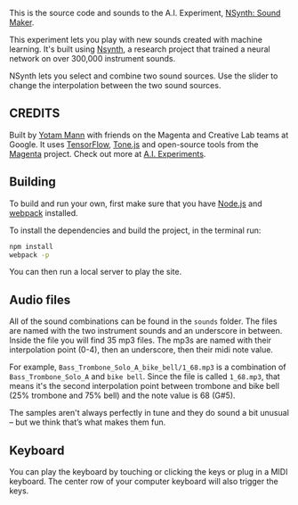 This is the source code and sounds to the A.I. Experiment, [NSynth: Sound Maker](https://aiexperiments.withgoogle.com/sound-maker).  

This experiment lets you play with new sounds created with machine learning. It's built using [Nsynth](https://magenta.tensorflow.org/nsynth), a research project that trained a neural network on over 300,000 instrument sounds. 

NSynth lets you select and combine two sound sources. Use the slider to change the interpolation between the two sound sources.


## CREDITS

Built by [Yotam Mann](https://github.com/tambien) with friends on the Magenta and Creative Lab teams at Google. It uses [TensorFlow](https://tensorflow.org), [Tone.js](https://github.com/Tonejs/Tone.js) and open-source tools from the [Magenta](https://magenta.tensorflow.org/) project. Check out more at [A.I. Experiments](https://aiexperiments.withgoogle.com).

## Building

To build and run your own, first make sure that you have [Node.js](http://nodejs.org/) and [webpack](https://webpack.github.io/) installed. 

To install the dependencies and build the project, in the terminal run:

```bash
npm install
webpack -p
```

You can then run a local server to play the site.  

## Audio files

All of the sound combinations can be found in the `sounds` folder. The files are named with the two instrument sounds and an underscore in between. Inside the file you will find 35 mp3 files. The mp3s are named with their interpolation point (0-4), then an underscore, then their midi note value.

For example, `Bass_Trombone_Solo_A_bike_bell/1_68.mp3` is a combination of `Bass_Trombone_Solo_A` and `bike bell`. Since the file is called `1_68.mp3`, that means it's the second interpolation point between trombone and bike bell (25% trombone and 75% bell) and the note value is 68 (G#5). 

The samples aren't always perfectly in tune and they do sound a bit unusual – but we think that’s what makes them fun. 

## Keyboard

You can play the keyboard by touching or clicking the keys or plug in a MIDI keyboard. The center row of your computer keyboard will also trigger the keys. 